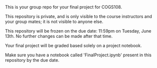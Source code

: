 This is your group repo for your final project for COGS108.

This repository is private, and is only visible to the course instructors and your group mates; it is not visible to anyone else.

This repository will be frozen on the due date: 11:59pm on Tuesday, June 13th. No further changes can be made after that time.

Your final project will be graded based solely on a project notebook.

Make sure you have a notebook called 'FinalProject.ipynb' present in this repository by the due date.
